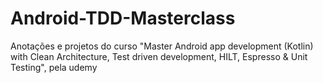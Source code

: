 # Android-TDD-Masterclass

Anotações e projetos do curso "Master Android app development (Kotlin) with Clean Architecture, Test driven development, HILT, Espresso &amp; Unit Testing", pela udemy

